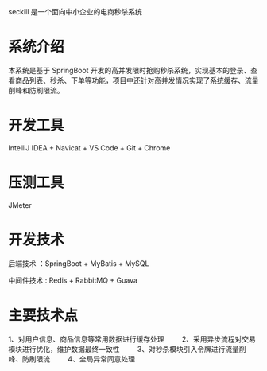 seckill 是一个面向中小企业的电商秒杀系统
# 系统介绍
本系统是基于 SpringBoot 开发的高并发限时抢购秒杀系统，实现基本的登录、查看商品列表、秒杀、下单等功能，项目中还针对高并发情况实现了系统缓存、流量削峰和防刷限流。

# 开发工具
IntelliJ IDEA + Navicat + VS Code + Git + Chrome

# 压测工具
JMeter

# 开发技术
后端技术 ：SpringBoot + MyBatis + MySQL

中间件技术 : Redis + RabbitMQ + Guava

# 主要技术点
  1、对用户信息、商品信息等常用数据进行缓存处理
    
  2、采用异步流程对交易模块进行优化，维护数据最终一致性
    
  3、对秒杀模块引入令牌进行流量削峰、防刷限流
    
  4、全局异常同意处理